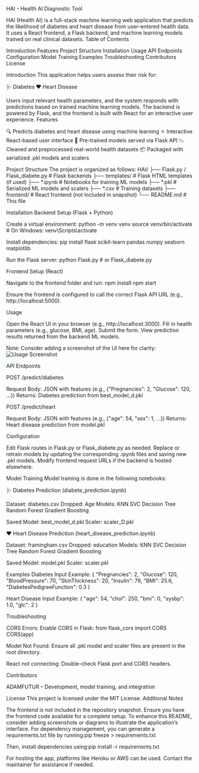 HAI - Health AI Diagnostic Tool

HAI (Health AI) is a full-stack machine learning web application that predicts the likelihood of diabetes and heart disease from user-entered health data. It uses a React frontend, a Flask backend, and machine learning models trained on real clinical datasets.
Table of Contents

Introduction
Features
Project Structure
Installation
Usage
API Endpoints
Configuration
Model Training
Examples
Troubleshooting
Contributors
License

Introduction
This application helps users assess their risk for:

🩺 Diabetes
❤️ Heart Disease

Users input relevant health parameters, and the system responds with predictions based on trained machine learning models. The backend is powered by Flask, and the frontend is built with React for an interactive user experience.
Features

🔍 Predicts diabetes and heart disease using machine learning
⚛️ Interactive React-based user interface
🧠 Pre-trained models served via Flask API
📉 Cleaned and preprocessed real-world health datasets
📦 Packaged with serialized .pkl models and scalers

Project Structure
The project is organized as follows:
HAI/
├── Flask.py / Flask_diabete.py # Flask backends
├── templates/ # Flask HTML templates (if used)
├── *.ipynb # Notebooks for training ML models
├── *.pkl # Serialized ML models and scalers
├── *.csv # Training datasets
├── frontend/ # React frontend (not included in snapshot)
└── README.md # This file

Installation
Backend Setup (Flask + Python)

Create a virtual environment:
python -m venv venv
source venv/bin/activate  # On Windows: venv\Scripts\activate


Install dependencies:
pip install flask scikit-learn pandas numpy seaborn matplotlib


Run the Flask server:
python Flask.py        # or Flask_diabete.py



Frontend Setup (React)

Navigate to the frontend folder and run:
npm install
npm start


Ensure the frontend is configured to call the correct Flask API URL (e.g., http://localhost:5000).


Usage

Open the React UI in your browser (e.g., http://localhost:3000).
Fill in health parameters (e.g., glucose, BMI, age).
Submit the form.
View prediction results returned from the backend ML models.

Note: Consider adding a screenshot of the UI here for clarity:
![Usage Screenshot](path/to/screenshot.png)

API Endpoints

POST /predict/diabetes

Request Body: JSON with features (e.g., {"Pregnancies": 2, "Glucose": 120, ...})
Returns: Diabetes prediction from best_model_d.pkl


POST /predict/heart

Request Body: JSON with features (e.g., {"age": 54, "sex": 1, ...})
Returns: Heart disease prediction from model.pkl



Configuration

Edit Flask routes in Flask.py or Flask_diabete.py as needed.
Replace or retrain models by updating the corresponding .ipynb files and saving new .pkl models.
Modify frontend request URLs if the backend is hosted elsewhere.

Model Training
Model training is done in the following notebooks:

🩺 Diabetes Prediction (diabete_prediction.ipynb)

Dataset: diabetes.csv
Dropped: Age
Models:
KNN
SVC
Decision Tree
Random Forest
Gradient Boosting


Saved Model: best_model_d.pkl
Scaler: scaler_D.pkl


❤️ Heart Disease Prediction (heart_disease_prediction.ipynb)

Dataset: framingham.csv
Dropped: education
Models:
KNN
SVC
Decision Tree
Random Forest
Gradient Boosting


Saved Model: model.pkl
Scaler: scaler.pkl



Examples
Diabetes Input Example:
{
  "Pregnancies": 2,
  "Glucose": 120,
  "BloodPressure": 70,
  "SkinThickness": 20,
  "Insulin": 79,
  "BMI": 25.6,
  "DiabetesPedigreeFunction": 0.3
}

Heart Disease Input Example:
{
  "age": 54,
  "chol": 250,
  "bmi": 0,
  "sysbp": 1.0,
  "glc": 2
}

Troubleshooting

CORS Errors: Enable CORS in Flask:
from flask_cors import CORS
CORS(app)


Model Not Found: Ensure all .pkl model and scaler files are present in the root directory.

React not connecting: Double-check Flask port and CORS headers.


Contributors

ADAMFUTUR – Development, model training, and integration

License
This project is licensed under the MIT License.
Additional Notes

The frontend is not included in the repository snapshot. Ensure you have the frontend code available for a complete setup.
To enhance this README, consider adding screenshots or diagrams to illustrate the application’s interface.
For dependency management, you can generate a requirements.txt file by running:pip freeze > requirements.txt

Then, install dependencies using:pip install -r requirements.txt


For hosting the app, platforms like Heroku or AWS can be used. Contact the maintainer for assistance if needed.

